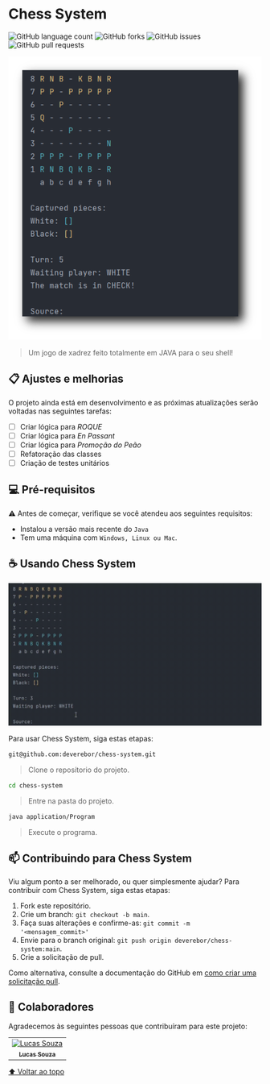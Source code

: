 # Chess System

![GitHub language count](https://img.shields.io/github/languages/count/deverebor/chess-system?style=for-the-badge)
![GitHub forks](https://img.shields.io/github/forks/deverebor/chess-system?style=for-the-badge)
![GitHub issues](https://img.shields.io/github/issues/deverebor/chess-system?style=for-the-badge)
![GitHub pull requests](https://img.shields.io/github/issues-pr/deverebor/chess-system?style=for-the-badge)


<img src=".github/assets/images/app-overview-default.png" alt="exemplo imagem">

> Um jogo de xadrez feito totalmente em JAVA para o seu shell!

## 📋 Ajustes e melhorias

O projeto ainda está em desenvolvimento e as próximas atualizações serão voltadas nas seguintes tarefas:

- [ ] Criar lógica para _ROQUE_
- [ ] Criar lógica para _En Passant_
- [ ] Criar lógica para _Promoção do Peão_
- [ ] Refatoração das classes
- [ ] Criação de testes unitários

## 💻 Pré-requisitos

⚠️ Antes de começar, verifique se você atendeu aos seguintes requisitos:

* Instalou a versão mais recente do `Java`
* Tem uma máquina com `Windows, Linux ou Mac`.

## ☕ Usando Chess System

![Chess System](.github/assets/videos/ChessSystem.gif)

Para usar Chess System, siga estas etapas:

```zsh
git@github.com:deverebor/chess-system.git
```

> Clone o reposítorio do projeto.

```zsh
cd chess-system
```

> Entre na pasta do projeto.

```zsh
java application/Program
```

> Execute o programa.

## 📫 Contribuindo para Chess System
Viu algum ponto a ser melhorado, ou quer simplesmente ajudar? Para contribuir com Chess System, siga estas etapas:

1. Fork este repositório.
2. Crie um branch: `git checkout -b main`.
3. Faça suas alterações e confirme-as: `git commit -m '<mensagem_commit>'`
4. Envie para o branch original: `git push origin deverebor/chess-system:main`.
5. Crie a solicitação de pull.

Como alternativa, consulte a documentação do GitHub em [como criar uma solicitação pull](https://help.github.com/en/github/collaborating-with-issues-and-pull-requests/creating-a-pull-request).

## 🤝 Colaboradores

Agradecemos às seguintes pessoas que contribuíram para este projeto:

<table>
  <tr>
    <td align="center">
      <a href="https://www.linkedin.com/in/lucas-souza-dev/">
        <img src="https://avatars.githubusercontent.com/deverebor" width="100px;" alt="Lucas Souza"/><br>
        <sub>
          <b>Lucas Souza</b>
        </sub>
      </a>
    </td>
  </tr>
</table>

[⬆ Voltar ao topo](#nome-do-projeto)
